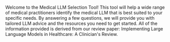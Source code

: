 Welcome to the Medical LLM Selection Tool! This tool will help a wide range of medical practitioners identify the medical LLM that is best suited to your specific needs. By answering a few questions, we will provide you with tailored LLM advice and the resources you need to get started. All of the information provided is derived from our review paper: Implementing Large Language Models in Healthcare: A Clinician's Review.

